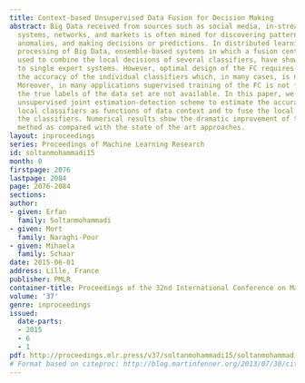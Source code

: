```yaml
---
title: Context-based Unsupervised Data Fusion for Decision Making
abstract: Big Data received from sources such as social media, in-stream monitoring
  systems, networks, and markets is often mined for discovering patterns, detecting
  anomalies, and making decisions or predictions. In distributed learning and real-time
  processing of Big Data, ensemble-based systems in which a fusion center (FC) is
  used to combine the local decisions of several classifiers, have shown to be superior
  to single expert systems. However, optimal design of the FC requires knowledge of
  the accuracy of the individual classifiers which, in many cases, is not available.
  Moreover, in many applications supervised training of the FC is not feasible since
  the true labels of the data set are not available. In this paper, we propose an
  unsupervised joint estimation-detection scheme to estimate the accuracies of the
  local classifiers as functions of data context and to fuse the local decisions of
  the classifiers. Numerical results show the dramatic improvement of the proposed
  method as compared with the state of the art approaches.
layout: inproceedings
series: Proceedings of Machine Learning Research
id: soltanmohammadi15
month: 0
firstpage: 2076
lastpage: 2084
page: 2076-2084
sections: 
author:
- given: Erfan
  family: Soltanmohammadi
- given: Mort
  family: Naraghi-Pour
- given: Mihaela
  family: Schaar
date: 2015-06-01
address: Lille, France
publisher: PMLR
container-title: Proceedings of the 32nd International Conference on Machine Learning
volume: '37'
genre: inproceedings
issued:
  date-parts:
  - 2015
  - 6
  - 1
pdf: http://proceedings.mlr.press/v37/soltanmohammadi15/soltanmohammadi15.pdf
# Format based on citeproc: http://blog.martinfenner.org/2013/07/30/citeproc-yaml-for-bibliographies/
---
```

